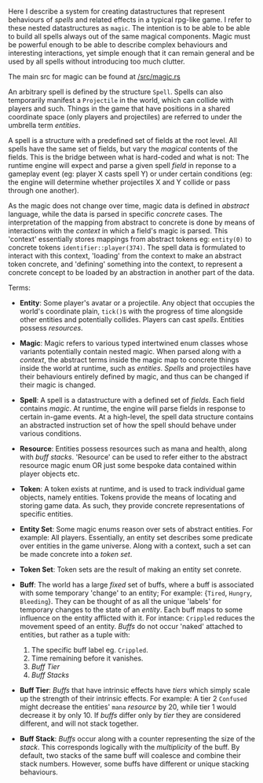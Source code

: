 Here I describe a system for creating datastructures that represent behaviours of _spells_ and related effects in a typical rpg-like game. I refer to these nested datastructures as `magic`. The intention is to be able to be able to build all spells always out of the same magical components. Magic must be powerful enough to be able to describe complex behaviours and interesting interactions, yet simple enough that it can remain general and be used by all spells without introducing too much clutter.

The main src for magic can be found at [/src/magic.rs](https://github.com/sirkibsirkib/spellcraft/blob/master/src/magic.rs)

An arbitrary spell is defined by the structure `Spell`. Spells can also temporarily manifest a `Projectile` in the world, which can collide with players and such. Things in the game that have positions in a shared coordinate space (only players and projectiles) are referred to under the umbrella term _entities_.

A spell is a structure with a predefined set of fields at the root level. All spells have the same set of fields, but vary the _magical_ contents of the fields. This is the bridge between what is hard-coded and what is not: The runtime engine will expect and parse a given spell _field_ in reponse to a gameplay event (eg: player X casts spell Y) or under certain conditions (eg: the engine will determine whether projectiles X and Y collide or pass through one another).

As the magic does not change over time, magic data is defined in _abstract_ language, while the data is parsed in specific _concrete_ cases. The interpretation of the mapping from abstract to concrete is done by means of interactions with the _context_ in which a field's magic is parsed. This 'context' essentially stores mappings from abstract tokens eg: `entity(0)` to concrete tokens `identifier::player(374)`. The spell data is formulated to interact with this context, 'loading' from the context to make an abstract token concrete, and 'defining' something into the context, to represent a concrete concept to be loaded by an abstraction in another part of the data.

Terms:

* __Entity__:
Some player's avatar or a projectile. Any object that occupies the world's coordinate plain, `tick()`s with the progress of time alongside other entities and potentially collides. Players can cast _spells_. Entities possess _resources_.

* __Magic__:
Magic refers to various typed intertwined enum classes whose variants potentially contain nested magic. When parsed along with a _context_, the abstract terms inside the magic map to concrete things inside the world at runtime, such as _entities_. _Spells_ and projectiles have their behaviours entirely defined by magic, and thus can be changed if their magic is changed.


* __Spell__:
A spell is a datastructure with a defined set of _fields_. Each field contains _magic_. At runtime, the engine will parse fields in response to certain in-game events. At a high-level, the spell data structure contains an abstracted instruction set of how the spell should behave under various conditions.

* __Resource__:
Entities possess resources such as mana and health, along with _buff stacks_. 'Resource' can be used to refer either to the abstract resource magic enum OR just some bespoke data contained within player objects etc.

* __Token__:
A token exists at runtime, and is used to track individual game objects, namely entities. Tokens provide the means of locating and storing game data. As such, they provide concrete representations of specific entities.

* __Entity Set__:
Some magic enums reason over sets of abstract entities. For example: All players. Essentially, an entity set describes some predicate over entities in the game universe. Along with a context, such a set can be made concrete into a _token set_.

* __Token Set__:
Token sets are the result of making an entity set conrete.

* __Buff__:
The world has a large _fixed_ set of buffs, where a buff is associated with some temporary 'change' to an entity; For example: {`Tired`, `Hungry`, `Bleeding`}. They can be thought of as all the unique 'labels' for temporary changes to the state of an _entity_. Each buff maps to some influence on the entity afflicted with it. For intance: `Crippled` reduces the movement speed of an entity. _Buffs_ do not occur 'naked' attached to entities, but rather as a tuple with:
    1. The specific buff label eg. `Crippled`.
    1. Time remaining before it vanishes.
    1. _Buff Tier_
    1. _Buff Stacks_

* __Buff Tier__:
_Buffs_ that have intrinsic effects have _tiers_ which simply scale up the strength of their intrinsic effects. For example: A tier 2 `Confused` might decrease the entities' `mana` _resource_ by 20, while tier 1 would decrease it by only 10. If _buffs_ differ only by _tier_ they are considered different, and will not stack together.

* __Buff Stack__:
_Buffs_ occur along with a counter representing the size of the _stack_. This corresponds logically with the _multiplicity_ of the buff. By default, two stacks of the same buff will coalesce and combine their stack numbers. However, some buffs have different or unique stacking behaviours.

